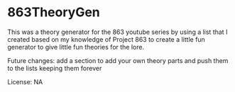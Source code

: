 # 863TheoryGen

This was a theory generator for the 863 youtube series by using a list that I created based on my knowledge of Project 863 to create a little fun generator to give little fun theories for the lore.

Future changes: add a section to add your own theory parts and push them to the lists keeping them forever

License: NA
